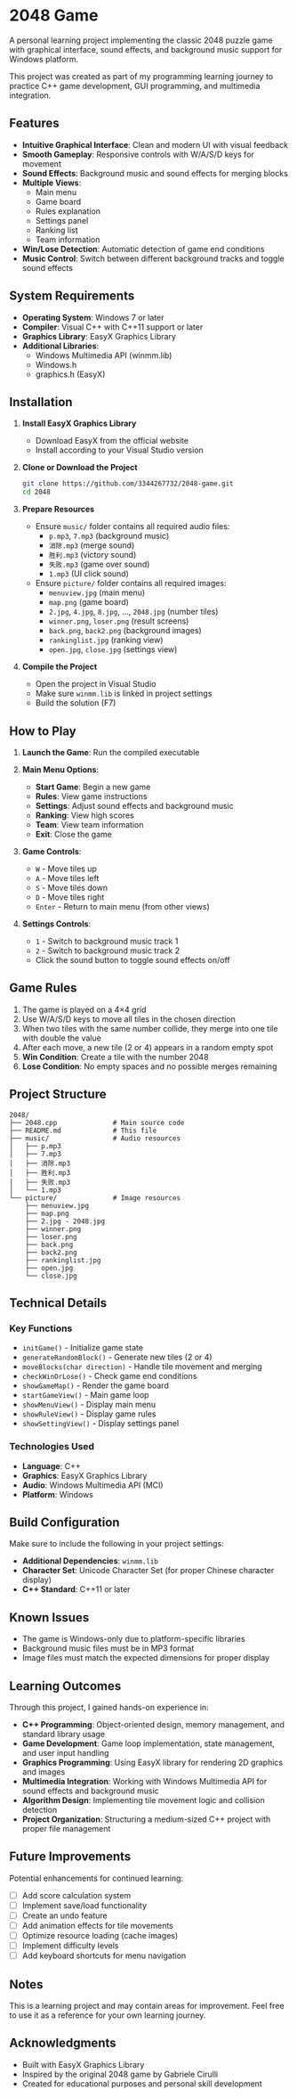# 2048 Game

A personal learning project implementing the classic 2048 puzzle game with graphical interface, sound effects, and background music support for Windows platform.

This project was created as part of my programming learning journey to practice C++ game development, GUI programming, and multimedia integration.

## Features

- **Intuitive Graphical Interface**: Clean and modern UI with visual feedback
- **Smooth Gameplay**: Responsive controls with W/A/S/D keys for movement
- **Sound Effects**: Background music and sound effects for merging blocks
- **Multiple Views**: 
  - Main menu
  - Game board
  - Rules explanation
  - Settings panel
  - Ranking list
  - Team information
- **Win/Lose Detection**: Automatic detection of game end conditions
- **Music Control**: Switch between different background tracks and toggle sound effects

## System Requirements

- **Operating System**: Windows 7 or later
- **Compiler**: Visual C++ with C++11 support or later
- **Graphics Library**: EasyX Graphics Library
- **Additional Libraries**: 
  - Windows Multimedia API (winmm.lib)
  - Windows.h
  - graphics.h (EasyX)

## Installation

1. **Install EasyX Graphics Library**
   - Download EasyX from the official website
   - Install according to your Visual Studio version

2. **Clone or Download the Project**
   ```bash
   git clone https://github.com/3344267732/2048-game.git
   cd 2048
   ```

3. **Prepare Resources**
   - Ensure `music/` folder contains all required audio files:
     - `p.mp3`, `7.mp3` (background music)
     - `消除.mp3` (merge sound)
     - `胜利.mp3` (victory sound)
     - `失败.mp3` (game over sound)
     - `1.mp3` (UI click sound)
   - Ensure `picture/` folder contains all required images:
     - `menuview.jpg` (main menu)
     - `map.png` (game board)
     - `2.jpg`, `4.jpg`, `8.jpg`, ..., `2048.jpg` (number tiles)
     - `winner.png`, `loser.png` (result screens)
     - `back.png`, `back2.png` (background images)
     - `rankinglist.jpg` (ranking view)
     - `open.jpg`, `close.jpg` (settings view)

4. **Compile the Project**
   - Open the project in Visual Studio
   - Make sure `winmm.lib` is linked in project settings
   - Build the solution (F7)

## How to Play

1. **Launch the Game**: Run the compiled executable
2. **Main Menu Options**:
   - **Start Game**: Begin a new game
   - **Rules**: View game instructions
   - **Settings**: Adjust sound effects and background music
   - **Ranking**: View high scores
   - **Team**: View team information
   - **Exit**: Close the game

3. **Game Controls**:
   - `W` - Move tiles up
   - `A` - Move tiles left
   - `S` - Move tiles down
   - `D` - Move tiles right
   - `Enter` - Return to main menu (from other views)

4. **Settings Controls**:
   - `1` - Switch to background music track 1
   - `2` - Switch to background music track 2
   - Click the sound button to toggle sound effects on/off

## Game Rules

1. The game is played on a 4×4 grid
2. Use W/A/S/D keys to move all tiles in the chosen direction
3. When two tiles with the same number collide, they merge into one tile with double the value
4. After each move, a new tile (2 or 4) appears in a random empty spot
5. **Win Condition**: Create a tile with the number 2048
6. **Lose Condition**: No empty spaces and no possible merges remaining

## Project Structure

```
2048/
├── 2048.cpp              # Main source code
├── README.md             # This file
├── music/                # Audio resources
│   ├── p.mp3
│   ├── 7.mp3
│   ├── 消除.mp3
│   ├── 胜利.mp3
│   ├── 失败.mp3
│   └── 1.mp3
└── picture/              # Image resources
    ├── menuview.jpg
    ├── map.png
    ├── 2.jpg - 2048.jpg
    ├── winner.png
    ├── loser.png
    ├── back.png
    ├── back2.png
    ├── rankinglist.jpg
    ├── open.jpg
    └── close.jpg
```

## Technical Details

### Key Functions

- `initGame()` - Initialize game state
- `generateRandomBlock()` - Generate new tiles (2 or 4)
- `moveBlocks(char direction)` - Handle tile movement and merging
- `checkWinOrLose()` - Check game end conditions
- `showGameMap()` - Render the game board
- `startGameView()` - Main game loop
- `showMenuView()` - Display main menu
- `showRuleView()` - Display game rules
- `showSettingView()` - Display settings panel

### Technologies Used

- **Language**: C++
- **Graphics**: EasyX Graphics Library
- **Audio**: Windows Multimedia API (MCI)
- **Platform**: Windows

## Build Configuration

Make sure to include the following in your project settings:

- **Additional Dependencies**: `winmm.lib`
- **Character Set**: Unicode Character Set (for proper Chinese character display)
- **C++ Standard**: C++11 or later

## Known Issues

- The game is Windows-only due to platform-specific libraries
- Background music files must be in MP3 format
- Image files must match the expected dimensions for proper display

## Learning Outcomes

Through this project, I gained hands-on experience in:

- **C++ Programming**: Object-oriented design, memory management, and standard library usage
- **Game Development**: Game loop implementation, state management, and user input handling
- **Graphics Programming**: Using EasyX library for rendering 2D graphics and images
- **Multimedia Integration**: Working with Windows Multimedia API for sound effects and background music
- **Algorithm Design**: Implementing tile movement logic and collision detection
- **Project Organization**: Structuring a medium-sized C++ project with proper file management

## Future Improvements

Potential enhancements for continued learning:

- [ ] Add score calculation system
- [ ] Implement save/load functionality
- [ ] Create an undo feature
- [ ] Add animation effects for tile movements
- [ ] Optimize resource loading (cache images)
- [ ] Implement difficulty levels
- [ ] Add keyboard shortcuts for menu navigation

## Notes

This is a learning project and may contain areas for improvement. Feel free to use it as a reference for your own learning journey.

## Acknowledgments

- Built with EasyX Graphics Library
- Inspired by the original 2048 game by Gabriele Cirulli
- Created for educational purposes and personal skill development


